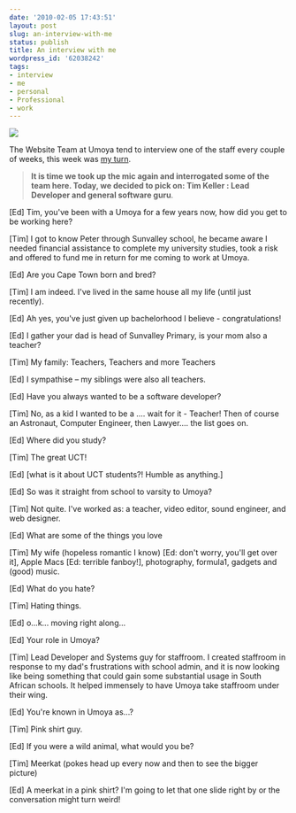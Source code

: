 ```yaml
---
date: '2010-02-05 17:43:51'
layout: post
slug: an-interview-with-me
status: publish
title: An interview with me
wordpress_id: '62038242'
tags:
- interview
- me
- personal
- Professional
- work
---
```


![](http://timk.co.za/wp-content/uploads/2010/02/tim-banner.jpg)

The Website Team at Umoya tend to interview one of the staff every couple of weeks, this week was [my turn](http://www.umoya.net/site/blog/25).


> **It is time we took up the mic again and interrogated some of the team here.  Today, we decided to pick on: Tim Keller : Lead Developer and general software guru**.

[Ed] Tim, you've been with a Umoya for a few years now, how did you get to be working here?

[Tim] I got to know Peter through Sunvalley school, he became aware I needed financial assistance to complete my university studies, took a risk and offered to fund me in return for me coming to work at Umoya.

[Ed] Are you Cape Town born and bred?

[Tim] I am indeed.  I've lived in the same house all my life (until just recently).

[Ed] Ah yes, you've just given up bachelorhood I believe - congratulations!

[Ed] I gather your dad is head of Sunvalley Primary, is your mom also a teacher?

[Tim] My family: Teachers, Teachers and more Teachers

[Ed] I sympathise – my siblings were also all teachers.

[Ed] Have you always wanted to be a software developer?

[Tim] No, as a kid I wanted to be a .... wait for it - Teacher!  Then of course an Astronaut, Computer Engineer, then Lawyer.... the list goes on.

[Ed] Where did you study?

[Tim] The great UCT!

[Ed] [what is it about UCT students?!  Humble as anything.]

[Ed] So was it straight from school to varsity to Umoya?

[Tim] Not quite.  I've worked as: a teacher, video editor, sound engineer, and web designer.

[Ed] What are some of the things you love

[Tim] My wife (hopeless romantic I know) [Ed: don't worry, you'll get over it], Apple Macs [Ed: terrible fanboy!], photography, formula1, gadgets and (good) music.

[Ed] What do you hate?

[Tim] Hating things.

[Ed] o...k... moving right along...

[Ed] Your role in Umoya?

[Tim] Lead Developer and Systems guy for staffroom.  I created staffroom in response to my dad's frustrations with school admin, and it is now looking like being something that could gain some substantial usage in South African schools.  It helped immensely to have Umoya take staffroom under their wing.

[Ed] You're known in Umoya as...?

[Tim] Pink shirt guy.

[Ed] If you were a wild animal, what would you be?

[Tim] Meerkat (pokes head up every now and then to see the bigger picture)

[Ed] A meerkat in a pink shirt?  I'm going to let that one slide right by or the conversation might turn weird!

